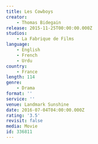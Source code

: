 ```yaml
---
title: Les Cowboys
creator:
    - Thomas Bidegain
release: 2015-11-25T00:00:00.000Z
studios:
    - La Fabrique de Films
language:
    - English
    - French
    - Urdu
country:
    - France
length: 114
genre:
    - Drama
format: ''
service: ''
venue: Landmark Sunshine
date: 2016-07-04T04:00:00.000Z
rating: '3.5'
revisit: false
media: Movie
id: 336811
---
```




